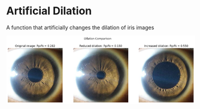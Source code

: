 # Artificial Dilation
A function that artificially changes the dilation of iris images

![alt text](./assets/Figure1.png?raw=true)
